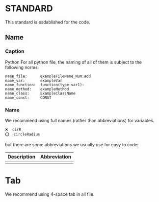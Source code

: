 # STANDARD

This standard is esdablished for the code.

## Name

### Caption

Python
For all python file, the naming of all of them is subject to the following norms:

```
name_file:      exampleFileName_Num.add
name_var:       exampleVar
name_function:  function(type var1):
name_method:    exampleMethod
name_class:     ExampleClassName
name_const:     CONST
```

### Name 
We recommend using full names (rather than abbreviations) for variables. 
```
❌  cirR
⭕  circleRadius
```
but there are some abbreviations we usually use for easy to code:
 
| Description | Abbreviation |
| ----------- | ------------ |
|             |              |

# Tab
We recommend using 4-space tab in all file. 
